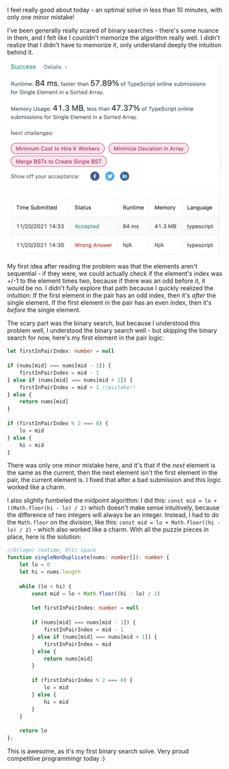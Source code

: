I feel really good about today - an optimal solve in less than 10 minutes, with only one minor mistake!

I've been generally really scared of binary searches - there's some nuance in them, and I felt like I counldn't memorize the algorithm really well. I didn't realize that I didn't have to memorize it, only understand deeply the intuition behind it.

![Today's submissions](submissions.png)

My first idea after reading the problem was that the elements aren't sequential - if they were, we could actually check if the element's index was +/-1 to the element times two, because if there was an odd before it, it would be no. I didn't fully explore that path because I quickly realized the intuition: If the first element in the pair has an odd index, then it's *after* the single element. If the first element in the pair has an even index, then it's *before* the single element.

The scary part was the binary search, but because I understood this problem well, I understood the binary search well - but skipping the binary search for now, here's my first element in the pair logic:

```typescript
let firstInPairIndex: number = null

if (nums[mid] === nums[mid - 1]) {
    firstInPairIndex = mid - 1
} else if (nums[mid] === nums[mid + 1]) {
    firstInPairIndex = mid + 1 //mistake!!
} else {
    return nums[mid]
}

if (firstInPairIndex % 2 === 0) {
    lo = mid
} else {
    hi = mid
}
```

There was only one minor mistake here, and it's that if the *next* element is the same as the current, then the next element isn't the first element in the pair, the current element is. I fixed that after a bad submission and this logic worked like a charm.

I also slightly fumbeled the midpoint algorithm: I did this: `const mid = lo + ((Math.floor(hi - lo) / 2)` which doesn't make sense intuitively, because the difference of two integers will always be an integer. Instead, I had to do the `Math.floor` on the division, like this: `const mid = lo + Math.floor((hi - lo) / 2)` - which also worked like a charm. With all the puzzle pieces in place, here is the solution:

```typescript
//O(logn) runtime, O(1) space
function singleNonDuplicate(nums: number[]): number {
    let lo = 0
    let hi = nums.length

    while (lo < hi) {
        const mid = lo + Math.floor((hi - lo) / 2)

        let firstInPairIndex: number = null

        if (nums[mid] === nums[mid - 1]) {
            firstInPairIndex = mid - 1
        } else if (nums[mid] === nums[mid + 1]) {
            firstInPairIndex = mid
        } else {
            return nums[mid]
        }

        if (firstInPairIndex % 2 === 0) {
            lo = mid
        } else {
            hi = mid
        }
    }

    return lo
};
```

This is awesome, as it's my first binary search solve. Very proud competitive programmingr today :)